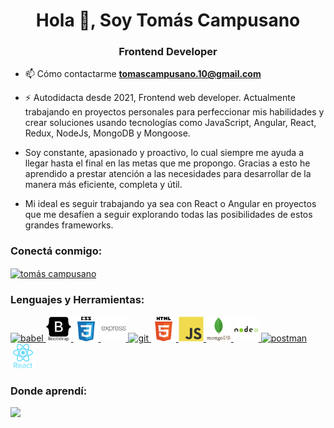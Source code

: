 <h1 align="center">Hola 👋, Soy Tomás Campusano</h1>
<h3 align="center">Frontend Developer</h3>


- 📫 Cómo contactarme **tomascampusano.10@gmail.com**

- ⚡ Autodidacta desde 2021, Frontend web developer. Actualmente trabajando en proyectos personales para perfeccionar mis habilidades y crear soluciones usando tecnologías como JavaScript, Angular, React, Redux, NodeJs, MongoDB y Mongoose.

- Soy constante, apasionado y proactivo, lo cual siempre me ayuda a llegar hasta el final en las metas que me propongo. Gracias a esto he aprendido a prestar atención a las necesidades para desarrollar de la manera más eficiente, completa y útil.

- Mi ideal es seguir trabajando ya sea con React o Angular en proyectos que me desafíen a seguir explorando todas las posibilidades de estos grandes frameworks.

<h3 align="left">Conectá conmigo:</h3>
<p align="left">
<a href="https://linkedin.com/in/tomas-campusano" target="blank"><img align="center" src="https://raw.githubusercontent.com/rahuldkjain/github-profile-readme-generator/master/src/images/icons/Social/linked-in-alt.svg" alt="tomás campusano" height="30" width="40" /></a>
</p>

<h3 align="left">Lenguajes y Herramientas:</h3>
<p align="left"> <a href="https://babeljs.io/" target="_blank" rel="noreferrer"> <img src="https://www.vectorlogo.zone/logos/babeljs/babeljs-icon.svg" alt="babel" width="40" height="40"/> </a> <a href="https://getbootstrap.com" target="_blank" rel="noreferrer"> <img src="https://raw.githubusercontent.com/devicons/devicon/master/icons/bootstrap/bootstrap-plain-wordmark.svg" alt="bootstrap" width="40" height="40"/> </a> <a href="https://www.w3schools.com/css/" target="_blank" rel="noreferrer"> <img src="https://raw.githubusercontent.com/devicons/devicon/master/icons/css3/css3-original-wordmark.svg" alt="css3" width="40" height="40"/> </a> <a href="https://expressjs.com" target="_blank" rel="noreferrer"> <img src="https://raw.githubusercontent.com/devicons/devicon/master/icons/express/express-original-wordmark.svg" alt="express" width="40" height="40"/> </a> <a href="https://git-scm.com/" target="_blank" rel="noreferrer"> <img src="https://www.vectorlogo.zone/logos/git-scm/git-scm-icon.svg" alt="git" width="40" height="40"/> </a> <a href="https://www.w3.org/html/" target="_blank" rel="noreferrer"> <img src="https://raw.githubusercontent.com/devicons/devicon/master/icons/html5/html5-original-wordmark.svg" alt="html5" width="40" height="40"/> </a> <a href="https://developer.mozilla.org/en-US/docs/Web/JavaScript" target="_blank" rel="noreferrer"> <img src="https://raw.githubusercontent.com/devicons/devicon/master/icons/javascript/javascript-original.svg" alt="javascript" width="40" height="40"/> </a> <a href="https://www.mongodb.com/" target="_blank" rel="noreferrer"> <img src="https://raw.githubusercontent.com/devicons/devicon/master/icons/mongodb/mongodb-original-wordmark.svg" alt="mongodb" width="40" height="40"/> </a> <a href="https://nodejs.org" target="_blank" rel="noreferrer"> <img src="https://raw.githubusercontent.com/devicons/devicon/master/icons/nodejs/nodejs-original-wordmark.svg" alt="nodejs" width="40" height="40"/> </a> <a href="https://postman.com" target="_blank" rel="noreferrer"> <img src="https://www.vectorlogo.zone/logos/getpostman/getpostman-icon.svg" alt="postman" width="40" height="40"/> </a> <a href="https://reactjs.org/" target="_blank" rel="noreferrer"> <img src="https://raw.githubusercontent.com/devicons/devicon/master/icons/react/react-original-wordmark.svg" alt="react" width="40" height="40"/> </a> </p>

<h3 align="left">Donde aprendí:</h3>
<img src="https://media.licdn.com/dms/image/C4D2DAQFcqT9sWgI3_w/profile-treasury-image-shrink_800_800/0/1671665394388?e=1684198800&v=beta&t=v07NFfQpXRMpaYWYoC3FSjUFpFpeRCx53wrgHinoh3A" />